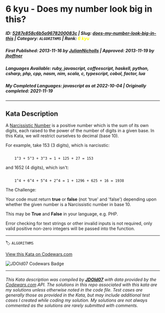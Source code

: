 # 6 kyu - Does my number look big in this?

##### **ID**: [5287e858c6b5a9678200083c](https://www.codewars.com/kata/5287e858c6b5a9678200083c) | **Slug**: [does-my-number-look-big-in-this](https://www.codewars.com/kata/5287e858c6b5a9678200083c) | **Category**: `ALGORITHMS` | **Rank**: <span style="color:yellow">6 kyu</span>

##### **First Published**: 2013-11-16 ***by*** [JulianNicholls](https://www.codewars.com/users/JulianNicholls) | **Approved**: 2013-11-19 ***by*** [jhoffner](https://www.codewars.com/users/jhoffner)

##### **Languages Available**: ruby, javascript, coffeescript, haskell, python, csharp, php, cpp, nasm, nim, scala, c, typescript, cobol, factor, lua

##### **My Completed Languages**: javascript ***as at*** 2022-10-04 | **Originally completed**: 2021-11-19

---

## Kata Description


A [Narcissistic Number](https://en.wikipedia.org/wiki/Narcissistic_number) is a positive number which is the sum of its own digits, each raised to the power of the number of digits in a given base. In this Kata, we will restrict ourselves to decimal (base 10).



For example, take 153 (3 digits), which is narcisstic:

```

    1^3 + 5^3 + 3^3 = 1 + 125 + 27 = 153

```

and 1652 (4 digits), which isn't:

```

    1^4 + 6^4 + 5^4 + 2^4 = 1 + 1296 + 625 + 16 = 1938

```



The Challenge:



Your code must return **true** or **false** (not 'true' and 'false') depending upon whether the given number is a Narcissistic number in base 10. 

This may be **True** and **False** in your language, e.g. PHP. 



Error checking for text strings or other invalid inputs is not required, only valid positive non-zero integers will be passed into the function. 



---


🏷 `ALGORITHMS`


[View this Kata on Codewars.com](https://www.codewars.com/kata/5287e858c6b5a9678200083c)

![](https://www.codewars.com/users/jdold07/badges/large "JDOld07 Codewars Badge")

---

###### *This Kata description was compiled by [**JDOld07**](https://tpstech.dev) with data provided by the [Codewars.com](https://www.codewars.com) API.  The solutions in this repo associated with this kata are my solutions unless otherwise noted in the code file.  Test cases are generally those as provided in the Kata, but may include additional test cases I created while coding my solution.  My solutions are not always commented as the solutions are rarely submitted with comments.*
